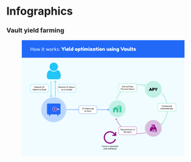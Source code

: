 # Infographics

### Vault yield farming

<figure><img src="../.gitbook/assets/Frame 379 (1).png" alt=""><figcaption></figcaption></figure>
